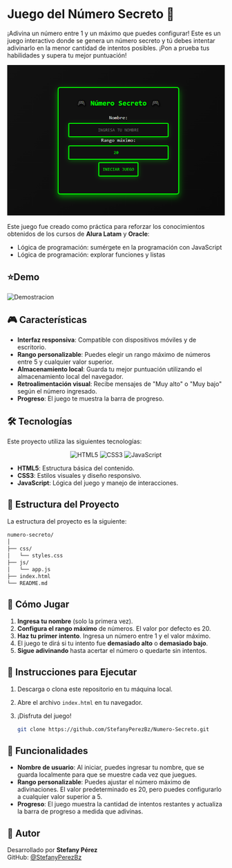 # Juego del Número Secreto 🎲

¡Adivina un número entre 1 y un máximo que puedes configurar! Este es un juego interactivo donde se genera un número secreto y tú debes intentar adivinarlo en la menor cantidad de intentos posibles. ¡Pon a prueba tus habilidades y supera tu mejor puntuación!

![Vista previa del juego](./preview.png)

Este juego fue creado como práctica para reforzar los conocimientos obtenidos de los cursos de **Alura Latam** y **Oracle**:

- Lógica de programación: sumérgete en la programación con JavaScript
- Lógica de programación: explorar funciones y listas

## ⭐​Demo

![Demostracion](assets/demo.gif)

## 🎮 Características

- **Interfaz responsiva**: Compatible con dispositivos móviles y de escritorio.
- **Rango personalizable**: Puedes elegir un rango máximo de números entre 5 y cualquier valor superior.
- **Almacenamiento local**: Guarda tu mejor puntuación utilizando el almacenamiento local del navegador.
- **Retroalimentación visual**: Recibe mensajes de "Muy alto" o "Muy bajo" según el número ingresado.
- **Progreso**: El juego te muestra la barra de progreso.
  
## 🛠️ Tecnologías

Este proyecto utiliza las siguientes tecnologías:

<p align="center">
  <img src="https://img.icons8.com/?size=100&id=20909&format=png&color=000000" alt="HTML5" width="80"/>
  <img src="https://img.icons8.com/?size=100&id=21278&format=png&color=000000" alt="CSS3" width="80"/>
  <img src="https://img.icons8.com/?size=100&id=108784&format=png&color=000000" alt="JavaScript" width="80"/>
</p>

- **HTML5**: Estructura básica del contenido.
- **CSS3**: Estilos visuales y diseño responsivo.
- **JavaScript**: Lógica del juego y manejo de interacciones.

## 📂 Estructura del Proyecto

La estructura del proyecto es la siguiente:

```
numero-secreto/
│
├── css/
│   └── styles.css
├── js/
│   └── app.js
├── index.html
└── README.md
```

## 📝 Cómo Jugar

1. **Ingresa tu nombre** (solo la primera vez).
2. **Configura el rango máximo** de números. El valor por defecto es 20.
3. **Haz tu primer intento**. Ingresa un número entre 1 y el valor máximo.
4. El juego te dirá si tu intento fue **demasiado alto** o **demasiado bajo**.
5. **Sigue adivinando** hasta acertar el número o quedarte sin intentos.

## 🎯 Instrucciones para Ejecutar

1. Descarga o clona este repositorio en tu máquina local.
2. Abre el archivo `index.html` en tu navegador.
3. ¡Disfruta del juego!

   ```bash
   git clone https://github.com/StefanyPerezBz/Numero-Secreto.git


## 📌 Funcionalidades

- **Nombre de usuario**: Al iniciar, puedes ingresar tu nombre, que se guarda localmente para que se muestre cada vez que juegues.
- **Rango personalizable**: Puedes ajustar el número máximo de adivinaciones. El valor predeterminado es 20, pero puedes configurarlo a cualquier valor superior a 5.
- **Progreso**: El juego muestra la cantidad de intentos restantes y actualiza la barra de progreso a medida que adivinas.

## 👤 Autor

Desarrollado por **Stefany Pérez**  
GitHub: [@StefanyPerezBz](https://github.com/StefanyPerezBz)

